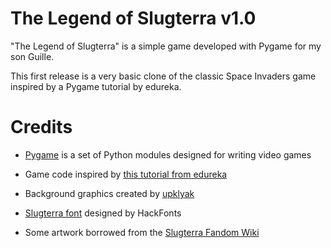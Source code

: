 # The Legend of Slugterra v1.0 

"The Legend of Slugterra" is a simple game developed with Pygame for my son Guille.

This first release is a very basic clone of the classic Space Invaders game inspired by a Pygame tutorial by edureka.

# Credits

* [Pygame](https://www.pygame.org/) is a set of Python modules designed for writing video games


* Game code inspired by [this tutorial from edureka](https://www.youtube.com/watch?v=KFP9qXiHQ0o)

* Background graphics created by [upklyak](https://www.freepik.com/vectors/background)

* [Slugterra font](https://www.dafontfree.io/slugterra-font/) designed by HackFonts

* Some artwork borrowed from the [Slugterra Fandom Wiki](https://slugterra.fandom.com/wiki/SlugTerra_Wiki)
